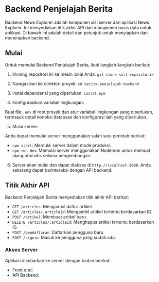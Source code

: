 # Backend Penjelajah Berita

Backend News Explorer adalah komponen sisi server dari aplikasi News Explorer. Ini menyediakan titik akhir API dan manajemen basis data untuk aplikasi. Di bawah ini adalah detail dan petunjuk untuk menyiapkan dan menerapkan backend.

## Mulai

Untuk memulai Backend Penjelajah Berita, ikuti langkah-langkah berikut:

1. Kloning repositori ini ke mesin lokal Anda:
 `git clone <url-repositori>`

2. Navigasikan ke direktori proyek:
 `cd berita-penjelajah-backend`

3. Instal dependensi yang diperlukan:
 `instal npm`

4. Konfigurasikan variabel lingkungan:

Buat file `.env` di root proyek dan atur variabel lingkungan yang diperlukan, termasuk detail koneksi database dan konfigurasi lain yang diperlukan.

5. Mulai server:

Anda dapat memulai server menggunakan salah satu perintah berikut:

- `npm start`: Memulai server dalam mode produksi.
- `npm run dev`: Memulai server menggunakan Nodemon untuk memuat ulang otomatis selama pengembangan.

6. Server akan mulai dan dapat diakses di `http://localhost:3000`. Anda sekarang dapat berinteraksi dengan API backend.

## Titik Akhir API

Backend Penjelajah Berita menyediakan titik akhir API berikut:

- `GET /articles`: Mengambil daftar artikel.
- `GET /articles/:articleId`: Mengambil artikel tertentu berdasarkan ID.
- `POST /artikel`: Membuat artikel baru.
- `DELETE /articles/:articleId`: Menghapus artikel tertentu berdasarkan ID.
- `POST /pendaftaran`: Daftarkan pengguna baru.
- `POST /signin`: Masuk ke pengguna yang sudah ada.

### Akses Server

Aplikasi disebarkan ke server dengan tautan berikut:

- Front end:
- API Backend:

